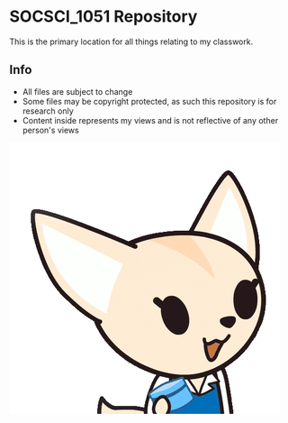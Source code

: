 # SOCSCI_1051 Repository
This is the primary location for all things relating to my classwork.

## Info
* All files are subject to change
* Some files may be copyright protected, as such this repository is for research only
* Content inside represents my views and is not reflective of any other person's views

![Welcome Image](/images/1530817590015.gif)